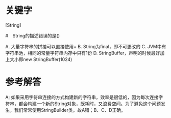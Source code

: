 # 关键字

[String]

#　String的描述错误的是()

A. 大量字符串的拼接可以直接使用+
B. String为final，即不可更改的
C. JVM中有字符串池，相同的常量字符串内存中只有1份
D. StringBuffer，声明的时候最好加上大小即new StringBuffer(1024)

# 参考解答
A;
如果采用字符串连接的方式构建新的字符串，效率是很低的，因为每次连接字符串，都会构建一个新的String对象，既耗时，又浪费空间。为了避免这个问题发生，我们常常使用StringBuilder类。故A错；B、C、D正确。